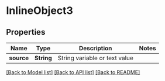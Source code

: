 # InlineObject3

## Properties
Name | Type | Description | Notes
------------ | ------------- | ------------- | -------------
**source** | **String** | String variable or text value | 

[[Back to Model list]](../README.md#documentation-for-models) [[Back to API list]](../README.md#documentation-for-api-endpoints) [[Back to README]](../README.md)


